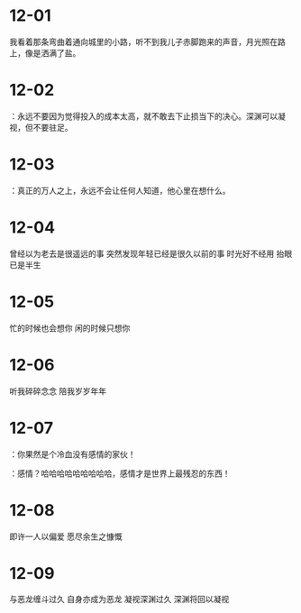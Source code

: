 # 12-01

我看着那条弯曲着通向城里的小路，听不到我儿子赤脚跑来的声音，月光照在路上，像是洒满了盐。

# 12-02

：永远不要因为觉得投入的成本太高，就不敢去下止损当下的决心。深渊可以凝视，但不要驻足。

# 12-03

：真正的万人之上，永远不会让任何人知道，他心里在想什么。

# 12-04

曾经以为老去是很遥远的事 突然发现年轻已经是很久以前的事 时光好不经用 抬眼已是半生

# 12-05

忙的时候也会想你 闲的时候只想你

# 12-06

听我碎碎念念 陪我岁岁年年

# 12-07

：你果然是个冷血没有感情的家伙！

：感情？哈哈哈哈哈哈哈哈哈，感情才是世界上最残忍的东西！

# 12-08

即许一人以偏爱 愿尽余生之慷慨

# 12-09

与恶龙缠斗过久 自身亦成为恶龙 凝视深渊过久 深渊将回以凝视